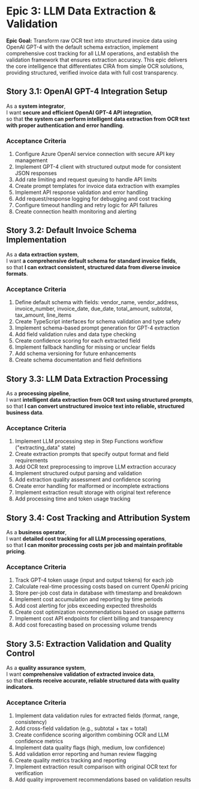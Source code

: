 # Epic 3: LLM Data Extraction & Validation

**Epic Goal:** Transform raw OCR text into structured invoice data using OpenAI GPT-4 with the default schema extraction, implement comprehensive cost tracking for all LLM operations, and establish the validation framework that ensures extraction accuracy. This epic delivers the core intelligence that differentiates CIRA from simple OCR solutions, providing structured, verified invoice data with full cost transparency.

## Story 3.1: OpenAI GPT-4 Integration Setup
As a **system integrator**,  
I want **secure and efficient OpenAI GPT-4 API integration**,  
so that **the system can perform intelligent data extraction from OCR text with proper authentication and error handling**.

### Acceptance Criteria
1. Configure Azure OpenAI service connection with secure API key management
2. Implement GPT-4 client with structured output mode for consistent JSON responses
3. Add rate limiting and request queuing to handle API limits
4. Create prompt templates for invoice data extraction with examples
5. Implement API response validation and error handling
6. Add request/response logging for debugging and cost tracking
7. Configure timeout handling and retry logic for API failures
8. Create connection health monitoring and alerting

## Story 3.2: Default Invoice Schema Implementation
As a **data extraction system**,  
I want **a comprehensive default schema for standard invoice fields**,  
so that **I can extract consistent, structured data from diverse invoice formats**.

### Acceptance Criteria
1. Define default schema with fields: vendor_name, vendor_address, invoice_number, invoice_date, due_date, total_amount, subtotal, tax_amount, line_items
2. Create TypeScript interfaces for schema validation and type safety
3. Implement schema-based prompt generation for GPT-4 extraction
4. Add field validation rules and data type checking
5. Create confidence scoring for each extracted field
6. Implement fallback handling for missing or unclear fields
7. Add schema versioning for future enhancements
8. Create schema documentation and field definitions

## Story 3.3: LLM Data Extraction Processing
As a **processing pipeline**,  
I want **intelligent data extraction from OCR text using structured prompts**,  
so that **I can convert unstructured invoice text into reliable, structured business data**.

### Acceptance Criteria
1. Implement LLM processing step in Step Functions workflow ("extracting_data" state)
2. Create extraction prompts that specify output format and field requirements
3. Add OCR text preprocessing to improve LLM extraction accuracy
4. Implement structured output parsing and validation
5. Add extraction quality assessment and confidence scoring
6. Create error handling for malformed or incomplete extractions
7. Implement extraction result storage with original text reference
8. Add processing time and token usage tracking

## Story 3.4: Cost Tracking and Attribution System
As a **business operator**,  
I want **detailed cost tracking for all LLM processing operations**,  
so that **I can monitor processing costs per job and maintain profitable pricing**.

### Acceptance Criteria
1. Track GPT-4 token usage (input and output tokens) for each job
2. Calculate real-time processing costs based on current OpenAI pricing
3. Store per-job cost data in database with timestamp and breakdown
4. Implement cost accumulation and reporting by time periods
5. Add cost alerting for jobs exceeding expected thresholds
6. Create cost optimization recommendations based on usage patterns
7. Implement cost API endpoints for client billing and transparency
8. Add cost forecasting based on processing volume trends

## Story 3.5: Extraction Validation and Quality Control
As a **quality assurance system**,  
I want **comprehensive validation of extracted invoice data**,  
so that **clients receive accurate, reliable structured data with quality indicators**.

### Acceptance Criteria
1. Implement data validation rules for extracted fields (format, range, consistency)
2. Add cross-field validation (e.g., subtotal + tax = total)
3. Create confidence scoring algorithm combining OCR and LLM confidence metrics
4. Implement data quality flags (high, medium, low confidence)
5. Add validation error reporting and human review flagging
6. Create quality metrics tracking and reporting
7. Implement extraction result comparison with original OCR text for verification
8. Add quality improvement recommendations based on validation results
